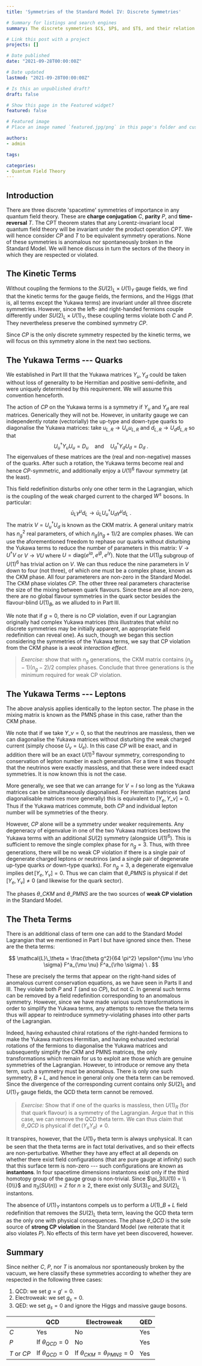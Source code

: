 ```yaml
---
title: 'Symmetries of the Standard Model IV: Discrete Symmetries'

# Summary for listings and search engines
summary: The discrete symmetries $C$, $P$, and $T$, and their relation to the three-generation structure of the theory.

# Link this post with a project
projects: []

# Date published
date: "2021-09-28T00:00:00Z"

# Date updated
lastmod: "2021-09-28T00:00:00Z"

# Is this an unpublished draft?
draft: false

# Show this page in the Featured widget?
featured: false

# Featured image
# Place an image named `featured.jpg/png` in this page's folder and customize its options here.

authors:
- admin

tags:

categories:
- Quantum Field Theory
---
```


## Introduction

There are three discrete 'spacetime' symmetries of importance in any quantum field theory. These are **charge conjugation** $C$, **parity** $P$, and **time-reversal** $T$. The CPT theorem states that any Lorentz-invariant local quantum field theory will be invariant under the product operation $CPT$. We will hence consider $CP$ and $T$ to be equivalent symmetry operations. None of these symmetries is anomalous nor spontaneously broken in the Standard Model. We will hence discuss in turn the sectors of the theory in which they are respected or violated.

## The Kinetic Terms

Without coupling the fermions to the $SU(2)_L \times U(1)_Y$ gauge fields, we find that the kinetic terms for the gauge fields, the fermions, and the Higgs (that is, all terms except the Yukawa terms) are invariant under all three discrete symmetries. However, since the left- and right-handed fermions couple differently under $SU(2)_L \times U(1)_Y$, these coupling terms violate both $C$ and $P$. They nevertheless preserve the combined symmetry $CP$.

Since $CP$ is the only discrete symmetry respected by the kinetic terms, we will focus on this symmetry alone in the next two sections.

## The Yukawa Terms --- Quarks

We established in Part III that the Yukawa matrices $Y_u, Y_d$ could be taken without loss of generality to be Hermitian and positive semi-definite, and were uniquely determined by this requirement. We will assume this convention henceforth.

The action of $CP$ on the Yukawa terms is a symmetry if $Y_u$ and $Y_d$ are real matrices. Generically they will not be. However, in unitarity gauge we can independently rotate (vectorially) the up-type and down-type quarks to diagonalise the Yukawa matrices: take
$u_{L,R} \to U_u u_{L,R}$ and $d_{L,R} \to U_d d_{L,R}$ so that
$$ U_u^\dagger Y_u U_u = D_u \quad \mathrm{and} \quad U_d^\dagger Y_d U_d = D_d  \ . $$
The eigenvalues of these matrices are the (real and non-negative) masses of the quarks. After such a rotation, the Yukawa terms become real and hence $CP$-symmetric, and additionally enjoy a $U(1)^6$ flavour symmetry (at the least).

This field redefinition disturbs only one other term in the Lagrangian, which is the coupling of the weak charged current to the charged $W^\pm$ bosons. In particular:
$$ \bar{u}_L \gamma^\mu d_L \to \bar{u}_L U _u^\dagger U_d \gamma^\mu d_L  \ . $$
The matrix $V = U_u^\dagger U_d$ is known as the CKM matrix. A general unitary matrix has $n_g^2$ real parameters, of which $n_g(n_g+1)/2$ are complex phases. We can use the aforementioned freedom to rephase our quarks without disturbing the Yukawa terms to reduce the number of parameters in this matrix: $V \to U^\dagger V$ or $V \to V U$ where $U = \mathrm{diag}(e^{i \alpha}, e^{i \beta}, e^{i \gamma})$. Note that the $U(1)_B$ subgroup of $U(1)^6$ has trivial action on $V$. We can thus reduce the nine parameters in $V$ down to four (not three), of which one must be a complex phase, known as the CKM phase. All four parameterers are non-zero in the Standard Model. The CKM phase violates $CP$. The other three real parameters characterise the size of the mixing between quark flavours. Since these are all non-zero, there are no global flavour symmetries in the quark sector besides the flavour-blind $U(1)_B$, as we alluded to in Part III.

We note that if $g = 0$, there is no CP violation, even if our Lagrangian originally had complex Yukawa matrices (this illustrates that whilst no discrete symmetries may be initially apparent, an appropriate field redefinition can reveal one). As such, though we began this section considering the symmetries of the Yukawa terms, we say that CP violation from the CKM phase is a *weak interaction effect*.

> *Exercise:* show that with $n_g$ generations, the CKM matrix contains $(n_g-1)(n_g-2)/2$ complex phases. Conclude that three generations is the minimum required for weak CP violation.

## The Yukawa Terms --- Leptons

The above analysis applies identically to the lepton sector. The phase in the mixing matrix is known as the PMNS phase in this case, rather than the CKM phase.

We note that if we take $Y\_\nu = 0$, so that the neutrinos are massless, then we can diagonalise the Yukawa matrices without disturbing the weak charged current (simply choose $U_\nu = U_e$). In this case $CP$ will be exact, and in addition there will be an exact $U(1)^3$ flavour symmetry, corresponding to conservation of lepton number in each generation. For a time it was thought that the neutrinos were exactly massless, and that these were indeed exact symmetries. It is now known this is not the case.

More generally, we see that we can arrange for $V = I$ so long as the Yukawa matrices can be simultaneously diagonalised. For Hermitian matrices (and diagonalisable matrices more generally) this is equivalent to $[Y_e, Y\_\nu] = 0$. Thus if the Yukawa matrices commute, both $CP$ and individual lepton number will be symmetries of the theory.

However, $CP$ alone will be a symmetry under weaker requirements. Any degeneracy of eigenvalue in one of the two Yukawa matrices bestows the Yukawa terms with an additional $SU(2)$ symmetry (alongside $U(1)^6$). This is sufficient to remove the single complex phase for $n_g = 3$. Thus, with three generations, there will be no weak CP violation if there is a single pair of degenerate charged leptons *or* neutrinos (and a single pair of degenerate up-type quarks *or* down-type quarks). For $n_g = 3$, a degenerate eigenvalue implies $\det[Y_e, Y_\nu] = 0$. Thus we can claim that $\theta\_{PMNS}$ is physical if $\det[Y_e, Y_\nu] \neq 0$ (and likewise for the quark sector).

The phases $\theta\_{CKM}$ and $\theta\_{PMNS}$ are the two sources of **weak CP violation** in the Standard Model.

## The Theta Terms

There is an additional class of term one can add to the Standard Model Lagrangian that we mentioned in Part I but have ignored since then. These are the theta terms:

$$ \mathcal{L}\_\theta =  \frac{\theta g^2}{64 \pi^2} \epsilon^{\mu \nu \rho \sigma} F^a_{\mu \nu} F^a_{\rho \sigma} \ . $$

These are precisely the terms that appear on the right-hand sides of anomalous current conservation equations, as we have seen in Parts II and III. They violate both $P$ and $T$ (and so $CP$), but not $C$. In general such terms can be removed by a field redefinition corresponding to an anomalous symmetry. However, since we have made various such transformations in order to simplify the Yukawa terms, any attempts to remove the theta terms thus will appear to reintroduce symmetry-violating phases into other parts of the Lagrangian.

Indeed, having exhausted chiral rotations of the right-handed fermions to make the Yukawa matrices Hermitian, and having exhausted vectorial rotations of the fermions to diagonalise the Yukawa matrices and subsequently simplify the CKM and PMNS matrices, the only transformations which remain for us to exploit are those which are genuine symmetries of the Lagrangian. However, to introduce or remove any theta term, such a symmetry must be anomalous. There is only one such symmetry, $B + L$, and hence in general only one theta term can be removed. Since the divergence of the corresponding current contains only $SU(2)_L$ and $U(1)_Y$ gauge fields, the QCD theta term cannot be removed.

> *Exercise:* Show that if one of the quarks is massless, then $U(1)_R$ (for that quark flavour) is a symmetry of the Lagrangian. Argue that in this case, we can remove the QCD theta term. We can thus claim that $\theta\_{QCD}$ is physical if $\det(Y_u Y_d) \neq 0$.

It transpires, however, that the $U(1)_Y$ theta term is always unphysical. It can be seen that the theta terms are in fact total derivatives, and so their effects are non-perturbative. Whether they have any effect at all depends on whether there exist field configurations (that are pure gauge at infinity) such that this surface term is non-zero --- such configurations are known as **instantons**. In four spacetime dimensions instantons exist only if the third homotopy group of the gauge group is non-trivial. Since $\pi_3(U(1)) = \\{0\\}$ and $\pi_3(SU(n)) = \mathbb{Z}$ for $n \geq 2$, there exist only $SU(3)_C$ and $SU(2)_L$ instantons.

The absence of $U(1)_Y$ instantons compels us to perform a $U(1)\_{B+L}$ field redefinition that removes the $SU(2)_L$ theta term, leaving the QCD theta term as the only one with physical consequences. The phase $\theta\_{QCD}$ is the sole source of **strong CP violation** in the Standard Model (we reiterate that it also violates $P$). No effects of this term have yet been discovered, however.

## Summary

Since neither $C$, $P$, nor $T$ is anomalous nor spontaneously broken by the vacuum, we here classify these symmetries according to whether they are respected in the following three cases:

1. QCD: we set $g = g' = 0$.
2. Electroweak: we set $g_s = 0$.
3. QED: we set $g_s = 0$ and ignore the Higgs and massive gauge bosons.

| | QCD | Electroweak | QED |
| ---------- | ---------- | ---------- | ---------- |
|$C$| Yes | No | Yes |
|$P$| If $\theta_{QCD} = 0$ | No | Yes |
|$T$ or $CP$ | If $\theta_{QCD} = 0$  | If $\theta_{CKM} = \theta_{PMNS} = 0$ | Yes |
